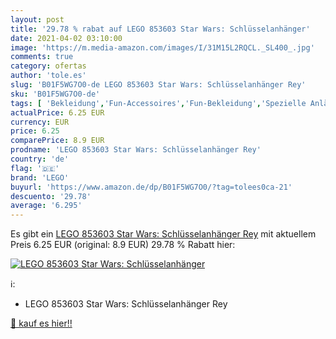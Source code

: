 ```yaml
---
layout: post
title: '29.78 % rabat auf LEGO 853603 Star Wars: Schlüsselanhänger'
date: 2021-04-02 03:10:00
image: 'https://m.media-amazon.com/images/I/31M15L2RQCL._SL400_.jpg'
comments: true
category: ofertas
author: 'tole.es'
slug: 'B01F5WG7O0-de LEGO 853603 Star Wars: Schlüsselanhänger Rey'
sku: 'B01F5WG7O0-de'
tags: [ 'Bekleidung','Fun-Accessoires','Fun-Bekleidung','Spezielle Anlässe','lego', ]
actualPrice: 6.25 EUR
currency: EUR
price: 6.25
comparePrice: 8.9 EUR
prodname: 'LEGO 853603 Star Wars: Schlüsselanhänger Rey'
country: 'de'
flag: '🇩🇪'
brand: 'LEGO'
buyurl: 'https://www.amazon.de/dp/B01F5WG7O0/?tag=tolees0ca-21'
descuento: '29.78'
average: '6.295'
---
```


Es gibt ein [LEGO 853603 Star Wars: Schlüsselanhänger Rey](https://www.amazon.de/dp/B01F5WG7O0/?tag=tolees0ca-21) mit aktuellem Preis 6.25 EUR (original: 8.9 EUR) 29.78 % Rabatt hier:

[![LEGO 853603 Star Wars: Schlüsselanhänger](https://m.media-amazon.com/images/I/31M15L2RQCL._SL400_.jpg)](https://www.amazon.de/dp/B01F5WG7O0/?tag=tolees0ca-21)

ℹ️:

- LEGO 853603 Star Wars: Schlüsselanhänger Rey

[🛒 kauf es hier!!](https://www.amazon.de/dp/B01F5WG7O0/?tag=tolees0ca-21)
